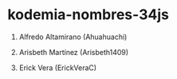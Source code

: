 # kodemia-nombres-34js

1. Alfredo Altamirano (Ahuahuachi)
2. Arisbeth Martínez (Arisbeth1409)

4. Erick Vera (ErickVeraC)